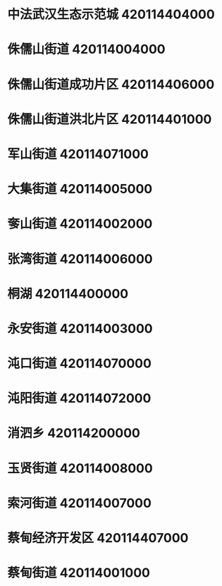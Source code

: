 # 中法武汉生态示范城 420114404000
# 侏儒山街道 420114004000
# 侏儒山街道成功片区 420114406000
# 侏儒山街道洪北片区 420114401000
# 军山街道 420114071000
# 大集街道 420114005000
# 奓山街道 420114002000
# 张湾街道 420114006000
# 桐湖 420114400000
# 永安街道 420114003000
# 沌口街道 420114070000
# 沌阳街道 420114072000
# 消泗乡 420114200000
# 玉贤街道 420114008000
# 索河街道 420114007000
# 蔡甸经济开发区 420114407000
# 蔡甸街道 420114001000
